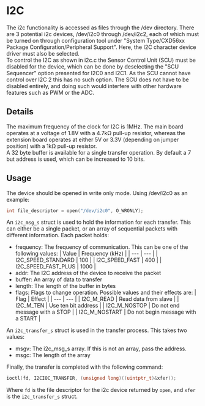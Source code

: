 # I2C
The i2c functionality is accessed as files through the /dev directory. There are 3 potential i2c devices, /dev/i2c0 through /dev/i2c2, each of which
must be turned on through configuration tool under "System Type/CXD56xx Package Configuration/Peripheral Support". Here, the I2C character device
driver must also be selected.  
To control the I2C as shown in i2c.c the Sensor Control Unit (SCU) must be disabled for the device, which can be done by deselecting the "SCU
Sequencer" option presented for I2C0 and I2C1. As the SCU cannot have control over I2C 2 this has no such option. The SCU does not have to be disabled
entirely, and doing such would interfere with other hardware features such as PWM or the ADC.

## Details
The maximum frequency of the clock for I2C is 1MHz. The main board operates at a voltage of 1.8V with a 4.7kΩ pull-up resistor, whereas the extension
board operates at either 5V or 3.3V (depending on jumper position) with a 1kΩ pull-up resistor.  
A 32 byte buffer is available for a single transfer operation. By default a 7 but address is used, which can be increased to 10 bits.

## Usage
The device should be opened in write only mode. Using /dev/i2c0 as an example:
```c
int file_descriptor = open("/dev/i2c0", O_WRONLY);
```

An `i2c_msg_s` struct is used to hold the information for each transfer. This can either be a single packet, or an array of sequential packets with
different information. Each packet holds:
- frequency: The frequency of communication. This can be one of the following values:
	| Value | Frequency (kHz) |
	| --- | --- |
	| I2C_SPEED_STANDARD | 100 |
	| I2C_SPEED_FAST 	 | 400 |
	| I2C_SPEED_FAST_PLUS | 1000 |
- addr: The I2C address of the device to receive the packet
- buffer: An array of data to transfer
- length: The length of the buffer in bytes
- flags: Flags to change operation. Possible values and their effects are:
	| Flag | Effect |
	| --- | --- |
	| I2C_M_READ 	| Read data from slave |
	| I2C_M_TEN 	| Use ten bit address |
	| I2C_M_NOSTOP 	| Do not end message with a STOP |
	| I2C_M_NOSTART | Do not begin message with a START |


An `i2c_transfer_s` struct is used in the transfer process. This takes two values:
- msgv: The i2c\_msg\_s array. If this is not an array, pass the address.
- msgc: The length of the array

Finally, the transfer is completed with the following command:
```c
ioctl(fd, I2CIOC_TRANSFER, (unsigned long)((uintptr_t)&xfer));
```
Where `fd` is the file descriptor for the i2c device returned by `open`, and `xfer` is the `i2c_transfer_s` struct.


